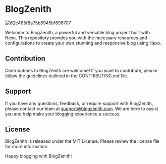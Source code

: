 # BlogZenith

![62c465f8a75b8945b1696707](https://github.com/shuklaritvik06/BlogZenith/assets/72812470/48a05616-520b-4544-b41a-7ca050e03772)

Welcome to BlogZenith, a powerful and versatile blog project built with Hexo. This repository provides you with the necessary resources and configurations to create your own stunning and responsive blog using Hexo.

## Contribution

Contributions to BlogZenith are welcome! If you want to contribute, please follow the guidelines outlined in the CONTRIBUTING.md file.

## Support

If you have any questions, feedback, or require support with BlogZenith, please contact our team at support@blogzenith.com. We are here to assist you and help make your blogging experience a success.

## License

BlogZenith is released under the MIT License. Please review the license file for more information.

Happy blogging with BlogZenith!
